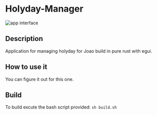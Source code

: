 # Holyday-Manager

![app interface](https://github.com/atarte/Holyday-Manager/tree/main/doc)

## Description

Application for managing holyday for Joao build in pure rust with egui.

## How to use it

You can figure it out for this one.

## Build

To build excute the bash script provided: `sh build.sh`

